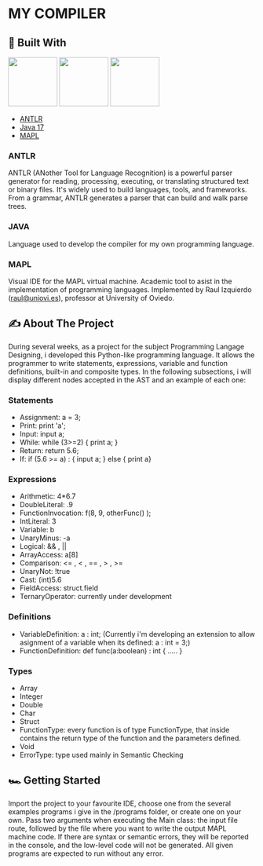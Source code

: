 # MY COMPILER

## 👷 Built With

<p float="left">

<img src="https://user-images.githubusercontent.com/78870498/171994610-3ce67593-9939-4ad0-935b-c252f70ceb92.png" height="100">
<img src="https://user-images.githubusercontent.com/78870498/171994574-78afeebd-7ab3-49e7-826c-ee503811d63d.png" height="100">
<img src="https://user-images.githubusercontent.com/78870498/171994669-bd7b19f3-2597-430f-b3a8-943336a85ba0.png" height="100">
  
</p>

- [ANTLR](https://www.antlr.org/)
- [Java 17](https://www.java.com/)
- [MAPL](https://usermanual.wiki/Document/Manual20MAPL.712223551/html)

### ANTLR
ANTLR (ANother Tool for Language Recognition) is a powerful parser generator for reading, processing, executing, or translating structured text or binary files. 
It's widely used to build languages, tools, and frameworks. From a grammar, ANTLR generates a parser that can build and walk parse trees.

### JAVA
Language used to develop the compiler for my own programming language.

### MAPL 
Visual IDE for the MAPL virtual machine. Academic tool to asist in the implementation of programming languages. 
Implemented by Raul Izquierdo (raul@uniovi.es), professor at University of Oviedo.


## ✍️ About The Project
During several weeks, as a project for the subject Programming Langage Designing, i developed this Python-like programming language. 
It allows the programmer to write statements, expressions, variable and function definitions, built-in and composite types.
In the following subsections, i will display different nodes accepted in the AST and an example of each one:

### Statements
- Assignment: a = 3;
- Print: print 'a';
- Input: input a;
- While: while (3>=2) { print a; }
- Return: return 5.6;
- If: if (5.6 >= a) : { input a; } else { print a} 

### Expressions
- Arithmetic: 4*6.7
- DoubleLiteral: .9
- FunctionInvocation: f(8, 9,  otherFunc() );
- IntLiteral: 3
- Variable: b
- UnaryMinus: -a
- Logical: && , ||
- ArrayAccess: a[8]
- Comparison: <= , < , == , > , >=
- UnaryNot: !true
- Cast: (int)5.6
- FieldAccess: struct.field
- TernaryOperator: currently under development

### Definitions
- VariableDefinition: a : int; (Currently i'm developing an extension to allow asignment of a variable when its defined: a : int = 3;)
- FunctionDefinition: def func(a:boolean) : int { ..... }

### Types
- Array
- Integer
- Double
- Char
- Struct
- FunctionType: every function is of type FunctionType, that inside contains the return type of the function and the parameters defined.
- Void
- ErrorType: type used mainly in Semantic Checking

## 🏎️ Getting Started
Import the project to your favourite IDE, choose one from the several examples programs i give in the /programs folder, or create one on your own.
Pass two arguments when executing the Main class: the input file route, followed by the file where you want to write the output MAPL machine code. 
If there are syntax or semantic errors, they will be reported in the console, and the low-level code will not be generated. 
All given programs are expected to run without any error.
